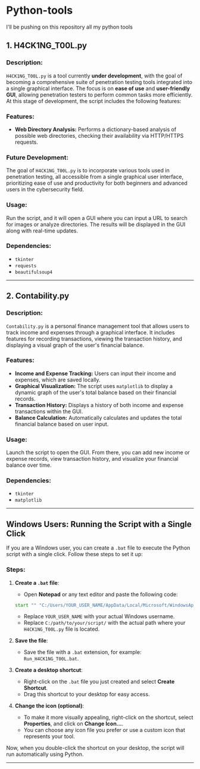 # Python-tools
I'll be pushing on this repository all my python tools 

## 1. H4CK1NG_T00L.py

### Description:
`H4CK1NG_T00L.py` is a tool currently **under development**, with the goal of becoming a comprehensive suite of penetration testing tools integrated into a single graphical interface. The focus is on **ease of use** and **user-friendly GUI**, allowing penetration testers to perform common tasks more efficiently. At this stage of development, the script includes the following features:

### Features:
- **Web Directory Analysis:** Performs a dictionary-based analysis of possible web directories, checking their availability via HTTP/HTTPS requests.


### Future Development:
The goal of `H4CK1NG_T00L.py` is to incorporate various tools used in penetration testing, all accessible from a single graphical user interface, prioritizing ease of use and productivity for both beginners and advanced users in the cybersecurity field.

### Usage:
Run the script, and it will open a GUI where you can input a URL to search for images or analyze directories. The results will be displayed in the GUI along with real-time updates.

### Dependencies:
- `tkinter`
- `requests`
- `beautifulsoup4`

---

## 2. Contability.py

### Description:
`Contability.py` is a personal finance management tool that allows users to track income and expenses through a graphical interface. It includes features for recording transactions, viewing the transaction history, and displaying a visual graph of the user's financial balance.

### Features:
- **Income and Expense Tracking:** Users can input their income and expenses, which are saved locally.
- **Graphical Visualization:** The script uses `matplotlib` to display a dynamic graph of the user's total balance based on their financial records.
- **Transaction History:** Displays a history of both income and expense transactions within the GUI.
- **Balance Calculation:** Automatically calculates and updates the total financial balance based on user input.

### Usage:
Launch the script to open the GUI. From there, you can add new income or expense records, view transaction history, and visualize your financial balance over time.

### Dependencies:
- `tkinter`
- `matplotlib`

---

## Windows Users: Running the Script with a Single Click

If you are a Windows user, you can create a `.bat` file to execute the Python script with a single click. Follow these steps to set it up:

### Steps:
1. **Create a `.bat` file**:
    - Open **Notepad** or any text editor and paste the following code:
    ```bat
    start "" "C:/Users/YOUR_USER_NAME/AppData/Local/Microsoft/WindowsApps/python.exe" C:/path/to/your/script/H4CK1NG_T00L.py
    ```
    - Replace `YOUR_USER_NAME` with your actual Windows username.
    - Replace `C:/path/to/your/script/` with the actual path where your `H4CK1NG_T00L.py` file is located.

2. **Save the file**:
    - Save the file with a `.bat` extension, for example: `Run_H4CK1NG_T00L.bat`.

3. **Create a desktop shortcut**:
    - Right-click on the `.bat` file you just created and select **Create Shortcut**.
    - Drag this shortcut to your desktop for easy access.

4. **Change the icon (optional)**:
    - To make it more visually appealing, right-click on the shortcut, select **Properties**, and click on **Change Icon...**. 
    - You can choose any icon file you prefer or use a custom icon that represents your tool.

Now, when you double-click the shortcut on your desktop, the script will run automatically using Python.

---
